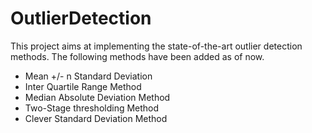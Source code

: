 # OutlierDetection
This project aims at implementing the state-of-the-art outlier detection methods. The following methods have been added as of now.

- Mean +/- n Standard Deviation
- Inter Quartile Range Method
- Median Absolute Deviation Method
- Two-Stage thresholding Method
- Clever Standard Deviation Method
